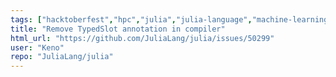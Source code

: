 ```yaml
---
tags: ["hacktoberfest","hpc","julia","julia-language","machine-learning","numerical","optimizer","programming-language","science","scientific"]
title: "Remove TypedSlot annotation in compiler"
html_url: "https://github.com/JuliaLang/julia/issues/50299"
user: "Keno"
repo: "JuliaLang/julia"
---
```


